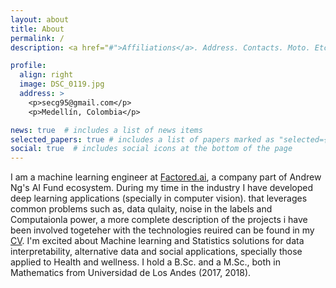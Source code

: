 ```yaml
---
layout: about
title: About
permalink: /
description: <a href="#">Affiliations</a>. Address. Contacts. Moto. Etc.

profile:
  align: right
  image: DSC_0119.jpg
  address: >
    <p>secg95@gmail.com</p>
    <p>Medellín, Colombia</p>

news: true  # includes a list of news items
selected_papers: true # includes a list of papers marked as "selected={true}"
social: true  # includes social icons at the bottom of the page
---
```


I am a machine learning engineer at [Factored.ai](https://www.factored.ai), a company part of Andrew Ng's AI Fund ecosystem. During my time in the industry I have developed deep learning applications (specially in computer vision). that leverages common problems  such as, data qulaity, noise in the labels and Computaionla power, a more complete description of the projects i have been involved togeteher with the technologies reuired can be found in my [CV](assets/pdf/CV.pdf). I'm excited about Machine learning and Statistics solutions for data interpretability, alternative data and social applications, specially those applied to Health and wellness. I hold a B.Sc. and a M.Sc., both in Mathematics from Universidad de Los Andes (2017, 2018).

